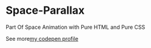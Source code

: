 # Space-Parallax
Part Of Space Animation with Pure HTML and Pure CSS

See more[my codepen profile](https://codepen.io/UstaSifu)
